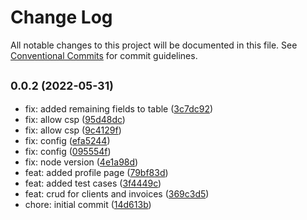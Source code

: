 # Change Log

All notable changes to this project will be documented in this file.
See [Conventional Commits](https://conventionalcommits.org) for commit guidelines.

## <small>0.0.2 (2022-05-31)</small>

* fix: added remaining fields to table ([3c7dc92](https://github.com/harryy2510/topinvoice/commit/3c7dc92))
* fix: allow csp ([95d48dc](https://github.com/harryy2510/topinvoice/commit/95d48dc))
* fix: allow csp ([9c4129f](https://github.com/harryy2510/topinvoice/commit/9c4129f))
* fix: config ([efa5244](https://github.com/harryy2510/topinvoice/commit/efa5244))
* fix: config ([095554f](https://github.com/harryy2510/topinvoice/commit/095554f))
* fix: node version ([4e1a98d](https://github.com/harryy2510/topinvoice/commit/4e1a98d))
* feat: added profile page ([79bf83d](https://github.com/harryy2510/topinvoice/commit/79bf83d))
* feat: added test cases ([3f4449c](https://github.com/harryy2510/topinvoice/commit/3f4449c))
* feat: crud for clients and invoices ([369c3d5](https://github.com/harryy2510/topinvoice/commit/369c3d5))
* chore: initial commit ([14d613b](https://github.com/harryy2510/topinvoice/commit/14d613b))
